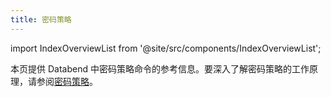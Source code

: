 ```yaml
---
title: 密码策略
---
```

import IndexOverviewList from '@site/src/components/IndexOverviewList';

本页提供 Databend 中密码策略命令的参考信息。要深入了解密码策略的工作原理，请参阅[密码策略](/guides/security/password-policy)。

<IndexOverviewList />